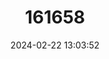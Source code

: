 ---
title: "161658"
category: "Rostroraja eglanteria"
draft: false
date: 2024-02-22 13:03:52
languages:
  English: ["Clearnose Skate"]
---